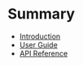 # Summary

- [Introduction](./introduction.md)
- [User Guide](./user-guide.md)
- [API Reference](./api.md)

